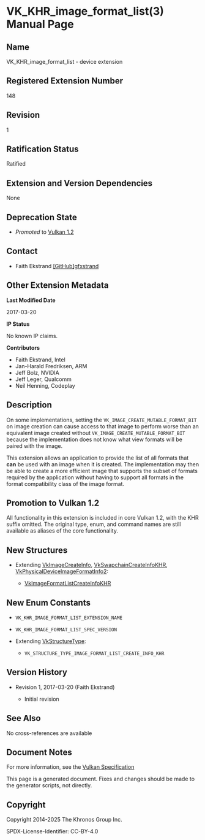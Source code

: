 # VK\_KHR\_image\_format\_list(3) Manual Page

## Name

VK\_KHR\_image\_format\_list - device extension



## [](#_registered_extension_number)Registered Extension Number

148

## [](#_revision)Revision

1

## [](#_ratification_status)Ratification Status

Ratified

## [](#_extension_and_version_dependencies)Extension and Version Dependencies

None

## [](#_deprecation_state)Deprecation State

- *Promoted* to [Vulkan 1.2](https://registry.khronos.org/vulkan/specs/latest/html/vkspec.html#versions-1.2-promotions)

## [](#_contact)Contact

- Faith Ekstrand [\[GitHub\]gfxstrand](https://github.com/KhronosGroup/Vulkan-Docs/issues/new?body=%5BVK_KHR_image_format_list%5D%20%40gfxstrand%0A%2AHere%20describe%20the%20issue%20or%20question%20you%20have%20about%20the%20VK_KHR_image_format_list%20extension%2A)

## [](#_other_extension_metadata)Other Extension Metadata

**Last Modified Date**

2017-03-20

**IP Status**

No known IP claims.

**Contributors**

- Faith Ekstrand, Intel
- Jan-Harald Fredriksen, ARM
- Jeff Bolz, NVIDIA
- Jeff Leger, Qualcomm
- Neil Henning, Codeplay

## [](#_description)Description

On some implementations, setting the `VK_IMAGE_CREATE_MUTABLE_FORMAT_BIT` on image creation can cause access to that image to perform worse than an equivalent image created without `VK_IMAGE_CREATE_MUTABLE_FORMAT_BIT` because the implementation does not know what view formats will be paired with the image.

This extension allows an application to provide the list of all formats that **can** be used with an image when it is created. The implementation may then be able to create a more efficient image that supports the subset of formats required by the application without having to support all formats in the format compatibility class of the image format.

## [](#_promotion_to_vulkan_1_2)Promotion to Vulkan 1.2

All functionality in this extension is included in core Vulkan 1.2, with the KHR suffix omitted. The original type, enum, and command names are still available as aliases of the core functionality.

## [](#_new_structures)New Structures

- Extending [VkImageCreateInfo](https://registry.khronos.org/vulkan/specs/latest/man/html/VkImageCreateInfo.html), [VkSwapchainCreateInfoKHR](https://registry.khronos.org/vulkan/specs/latest/man/html/VkSwapchainCreateInfoKHR.html), [VkPhysicalDeviceImageFormatInfo2](https://registry.khronos.org/vulkan/specs/latest/man/html/VkPhysicalDeviceImageFormatInfo2.html):
  
  - [VkImageFormatListCreateInfoKHR](https://registry.khronos.org/vulkan/specs/latest/man/html/VkImageFormatListCreateInfoKHR.html)

## [](#_new_enum_constants)New Enum Constants

- `VK_KHR_IMAGE_FORMAT_LIST_EXTENSION_NAME`
- `VK_KHR_IMAGE_FORMAT_LIST_SPEC_VERSION`
- Extending [VkStructureType](https://registry.khronos.org/vulkan/specs/latest/man/html/VkStructureType.html):
  
  - `VK_STRUCTURE_TYPE_IMAGE_FORMAT_LIST_CREATE_INFO_KHR`

## [](#_version_history)Version History

- Revision 1, 2017-03-20 (Faith Ekstrand)
  
  - Initial revision

## [](#_see_also)See Also

No cross-references are available

## [](#_document_notes)Document Notes

For more information, see the [Vulkan Specification](https://registry.khronos.org/vulkan/specs/latest/html/vkspec.html#VK_KHR_image_format_list)

This page is a generated document. Fixes and changes should be made to the generator scripts, not directly.

## [](#_copyright)Copyright

Copyright 2014-2025 The Khronos Group Inc.

SPDX-License-Identifier: CC-BY-4.0